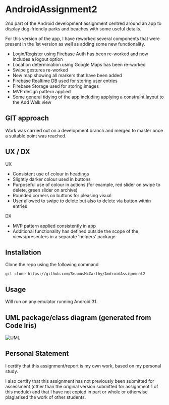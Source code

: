 # AndroidAssignment2

2nd part of the Android development assignment centred around an app to display dog-friendly parks and beaches with some useful details.

For this version of the app, I have reworked several components that were present in the 1st version as well as adding some new functionality.

- Login/Register using Firebase Auth has been re-worked and now includes a logout option
- Location determination using Google Maps has been re-worked
- Swipe gestures re-worked
- New map showing all markers that have been added
- Firebase Realtime DB used for storing user entries
- Firebase Storage used for storing images
- MVP design pattern applied
- Some general tidying of the app including applying a constraint layout to the Add Walk view

## GIT approach

Work was carried out on a development branch and merged to master once a suitable point was reached.

## UX / DX

UX

- Consistent use of colour in headings
- Slightly darker colour used in buttons
- Purposeful use of colour in actions (for example, red slider on swipe to delete, green slider on archive)
- Rounded corners on buttons for pleasing visual
- User allowed to swipe to delete but also to delete via button within entries

DX

- MVP pattern applied consistently in app
- Additional functionality has defined outside the scope of the views/presenters in a separate 'helpers' package

## Installation

Clone the repo using the following command

```
git clone https://github.com/SeamusMcCarthy/AndroidAssignment2
```

## Usage

Will run on any emulator running Android 31.

## UML package/class diagram (generated from Code Iris)

![UML](Graph4.png)

## Personal Statement

I certify that this assignment/report is my own work, based on my personal study.

I also certify that this assignment has not previously been submitted for assessment (other than the original version submitted for assignment 1 of this module) and that I have not copied in part or whole or otherwise plagiarised the work of other students.
